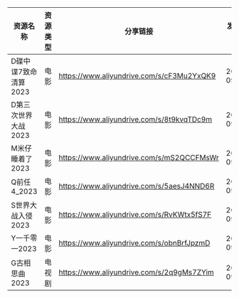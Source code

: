 | 资源名称          | 资源类型 | 分享链接                                      | 发布时间       |
| ------------- | ---- | ----------------------------------------- | ---------- |
| D碟中谍7致命清算2023 | 电影   | https://www.aliyundrive.com/s/cF3Mu2YxQK9 | 2023-09-30 |
| D第三次世界大战2023  | 电影   | https://www.aliyundrive.com/s/8t9kvqTDc9m | 2023-09-30 |
| M米仔睡着了2023    | 电影   | https://www.aliyundrive.com/s/mS2QCCFMsWr | 2023-09-30 |
| Q前任4_2023     | 电影   | https://www.aliyundrive.com/s/5aesJ4NND6R | 2023-09-30 |
| S世界大战入侵2023   | 电影   | https://www.aliyundrive.com/s/RvKWtx5fS7F | 2023-09-30 |
| Y一千零一2023     | 电影   | https://www.aliyundrive.com/s/obnBrfJpzmD | 2023-09-30 |
| G古相思曲2023     | 电视剧  | https://www.aliyundrive.com/s/2q9gMs7ZYim | 2023-09-30 |
